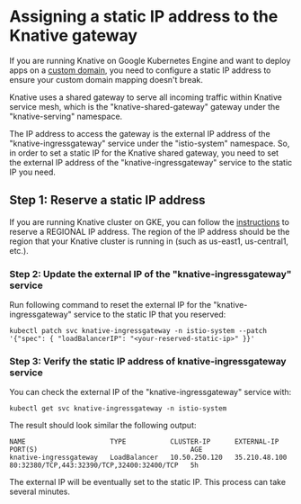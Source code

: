 # Assigning a static IP address to the Knative gateway

If you are running Knative on Google Kubernetes Engine and want to deploy 
apps on a [custom domain](./using-a-custom-domain.md), you need to configure a 
static IP address to ensure your custom domain mapping doesn't break.

Knative uses a shared gateway to serve all incoming traffic within Knative 
service mesh, which is the "knative-shared-gateway" gateway under the 
"knative-serving" namespace. 

The IP address to access the gateway is the external IP address of the 
"knative-ingressgateway" service under the "istio-system" namespace. So, 
in order to set a static IP for the Knative shared  gateway, you need to 
set the external IP address of the "knative-ingressgateway" service to 
the static IP you need.

## Step 1: Reserve a static IP address

If you are running Knative cluster on GKE, you can follow the [instructions](https://cloud.google.com/compute/docs/ip-addresses/reserve-static-external-ip-address#reserve_new_static) to reserve a REGIONAL 
IP address. The region of the IP address should be the region that your Knative
cluster is running in (such as us-east1, us-central1, etc.).

### Step 2: Update the external IP of the "knative-ingressgateway" service

Run following command to reset the external IP for the  "knative-ingressgateway" 
service to the static IP that you reserved:
```shell
kubectl patch svc knative-ingressgateway -n istio-system --patch '{"spec": { "loadBalancerIP": "<your-reserved-static-ip>" }}'
```

### Step 3: Verify the static IP address of knative-ingressgateway service

You can check the external IP of the "knative-ingressgateway" service with:
```shell
kubectl get svc knative-ingressgateway -n istio-system
```
The result should look similar the following output:
```
NAME                     TYPE           CLUSTER-IP      EXTERNAL-IP     PORT(S)                                      AGE
knative-ingressgateway   LoadBalancer   10.50.250.120   35.210.48.100   80:32380/TCP,443:32390/TCP,32400:32400/TCP   5h
```
The external IP will be eventually set to the static IP. This process can 
take several minutes.
